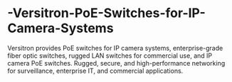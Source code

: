 # -Versitron-PoE-Switches-for-IP-Camera-Systems
Versitron provides PoE switches for IP camera systems, enterprise-grade fiber optic switches, rugged LAN switches for commercial use, and IP camera PoE switches. Rugged, secure, and high-performance networking for surveillance, enterprise IT, and commercial applications.

